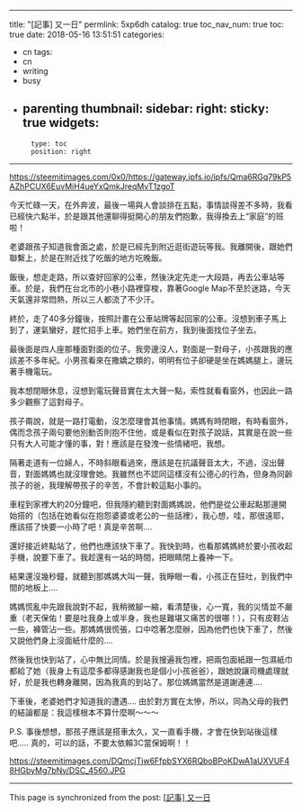 
---
title: "[記事] 又一日"
permlink: 5xp6dh
catalog: true
toc_nav_num: true
toc: true
date: 2018-05-16 13:51:51
categories:
- cn
tags:
- cn
- writing
- busy
- parenting
thumbnail: 
sidebar:
    right:
        sticky: true
widgets:
    -
        type: toc
        position: right
---


https://steemitimages.com/0x0/https://gateway.ipfs.io/ipfs/Qma6RGq79kP5AZhPCUX6EuvMiH4ueYxQmkJreqMvT1zgoT

今天忙碌一天，在外奔波，最後一場與人會談排在五點，事情談得差不多時，我看已經快六點半，於是跟其他還聊得挺開心的朋友們抱歉，我得換去上“家庭”的班啦！

老婆跟孩子知道我會面之處，於是已經先到附近逛街遊玩等我。我離開後，跟她們聯繫上，於是在附近找了吃飯的地方吃晚飯。

飯後，想走走路，所以查好回家的公車，然後決定先走一大段路，再去公車站等車。於是，我們在台北市的小巷小路裡穿梭，靠著Google Map不至於迷路，今天天氣還非常悶熱，所以三人都流了不少汗。

終於，走了40多分鐘後，按照計畫在公車站牌等起回家的公車。沒想到車子馬上到了，運氣蠻好，趕忙招手上車。她們坐在前方，我到後面找位子坐去。

最後面是四人座那種面對面的位子。我旁邊沒人，對面是一對母子，小孩跟我的應該差不多年紀。小男孩看來在撒嬌之類的，明明有位子卻硬是坐在媽媽腿上，邊玩著手機電玩。

我本想閉眼休息，沒想到電玩聲音實在太大聲一點，索性就看看窗外，也因此一路多少觀察了這對母子。

孩子甭說，就是一路打電動，沒怎麼理會其他事情。媽媽有時閉眼，有時看窗外，偶而念孩子兩句要他別動否則抱不住他，或是看似在對孩子說話，其實是在說一些只有大人可能才懂的事，對！應該是在發洩一些情緒吧，我想。

隔著走道有一位婦人，不時斜眼看過來，應該是在抗議聲音太大，不過，沒出聲音，對面媽媽也就沒理會她。我雖然也不認同這樣沒有公德心的行為，但身為同齡孩子的爸，我理解帶孩子的辛苦，不會計較這點小事的。

車程到家裡大約20分鐘吧，但我隱約聽到對面媽媽說，他們是從公車起點那邊開始搭的（包括在她看似在抱怨婆婆或老公的一些話裡），我心想，哇，那很遠耶，應該搭了快要一小時了吧！真是辛苦啊....

還好接近終點站了，他們也應該快下車了。我快到時，也看那媽媽終於要小孩收起手機，說要下車了。我趁還有一站的時間，把眼睛閉上養神一下。

結果還沒幾秒鐘，就聽到那媽媽大叫一聲，我睜眼一看，小孩正在狂吐，到我們中間的地板上....

媽媽慌亂中先跟我說對不起，我稍微腳一縮，看清楚後，心一寬，我的災情並不嚴重（老天保佑！要是吐我身上或半身，我也是難堪又痛苦的很哪！），只有皮鞋沾一些，褲管沾一些。那媽媽很慌張，口中唸著怎麼辦，因為他們也快下車了，然後又說他們身上沒面紙什麼的....

然後我也快到站了，心中無比同情。於是我搜遍我包裡，把兩包面紙跟一包濕紙巾都給了她（我身上有這麼多都得感謝我也是個小小孩爸爸），跟她說讓司機處理就好，於是我也轉身離開，因為我真的到站了。那位媽媽當然是道謝連連.... 

下車後，老婆她們才知道我的遭遇.... 由於對方實在太慘，所以，同為父母的我們的結論都是：我這樣根本不算什麼啊～～～

P.S. 事後想想，那孩子應該是搭車太久，又一直看手機，才會在快到站後這樣吧..... 真的，可以的話，不要太依賴3C當保姆啊！！

https://steemitimages.com/DQmcjTjw6FfpbSYX6RQboBPoKDwA1aUXVUF48HGbyMg7bNv/DSC_4560.JPG


- - -

This page is synchronized from the post: [[記事] 又一日](https://steemit.com/@deanliu/5xp6dh)
